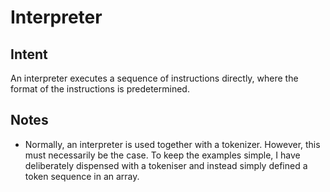 # Interpreter 

## Intent
An interpreter executes a sequence of instructions directly, where the format of the instructions is predetermined. 

## Notes
* Normally, an interpreter is used together with a tokenizer. However, this must necessarily be the case. To keep the examples simple, I have deliberately dispensed with a tokeniser and instead simply defined a token sequence in an array.